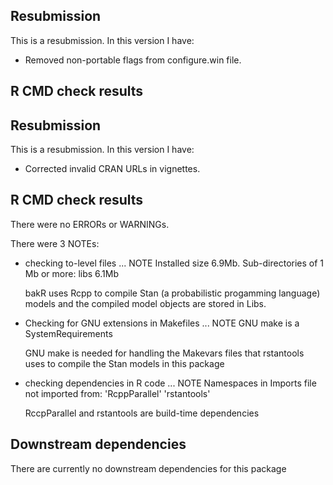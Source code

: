 ## Resubmission
This is a resubmission. In this version I have:

* Removed non-portable flags from configure.win file.

## R CMD check results

## Resubmission
This is a resubmission. In this version I have:

* Corrected invalid CRAN URLs in vignettes.

## R CMD check results

There were no ERRORs or WARNINGs.

There were 3 NOTEs:

* checking to-level files ... NOTE
    Installed size 6.9Mb. 
    Sub-directories of 1 Mb or more: 
        libs 6.1Mb

  bakR uses Rcpp to compile Stan (a probabilistic progamming language) models and the compiled
  model objects are stored in Libs.

* Checking for GNU extensions in Makefiles ... NOTE
    GNU make is a SystemRequirements

  GNU make is needed for handling the Makevars files that rstantools uses to
  compile the Stan models in this package
	
* checking dependencies in R code ... NOTE
  Namespaces in Imports file not imported from: 'RcppParallel' 'rstantools'

  RccpParallel and rstantools are build-time dependencies

## Downstream dependencies
There are currently no downstream dependencies for this package
